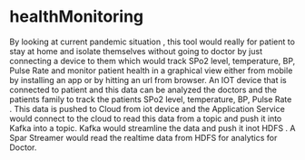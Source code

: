 # healthMonitoring
By looking at current pandemic situation , this tool would really for patient to stay at home and isolate themselves without going to doctor  by just connecting a device to them which would track  SPo2 level, temperature, BP, Pulse Rate and monitor patient health in a graphical view either from mobile by installing an app or by hitting an url from browser.  An IOT device that is connected to patient and this data can be analyzed the doctors and the patients family to track the patients SPo2 level, temperature, BP, Pulse Rate . This data is pushed to Cloud from iot device and the Application Service would connect to the cloud to read this data from  a topic and push it into Kafka into a topic. Kafka would streamline the data and push it inot HDFS . A Spar Streamer would read the realtime data from HDFS for analytics for Doctor.
